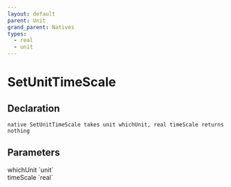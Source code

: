 ```yaml
---
layout: default
parent: Unit
grand_parent: Natives
types:
  - real
  - unit
---
```


# SetUnitTimeScale

## Declaration

```
native SetUnitTimeScale takes unit whichUnit, real timeScale returns nothing
```

## Parameters
<dl>
  <dt>whichUnit `unit`</dt>
  <dd></dd>

  <dt>timeScale `real`</dt>
  <dd></dd>
</dl>
